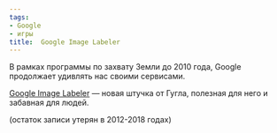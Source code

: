 ```yaml
---
tags:
- Google
- игры
title:  Google Image Labeler
---
```


В рамках программы по захвату Земли до 2010 года, Google продолжает
удивлять нас своими сервисами.

[Google Image Labeler][] — новая штучка от Гугла, полезная для него и
забавная для людей.

(остаток записи утерян в 2012-2018 годах)

  [Google Image Labeler]: https://web.archive.org/web/20081004033956/http://images.google.com/imagelabeler/
